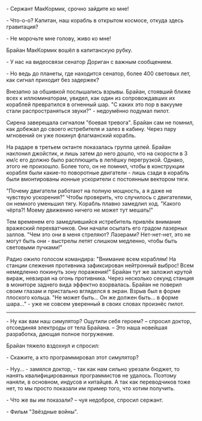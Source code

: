 \- Сержант МакКормик, срочно зайдите ко мне! 

\- Что-о-о? Капитан, наш корабль в открытом космосе, откуда здесь гравитация? 

\- Не морочьте мне голову, живо ко мне!

Брайан МакКормик вошёл в капитанскую рубку. 

\- У нас на видеосвязи сенатор Дориган с важным сообщением. 

\- Но ведь до планеты, где находится сенатор, более 400 световых лет, как сигнал приходит без задержек?

Внезапно за обшивкой послышались взрывы. Брайан, стоявший ближе всех к иллюминаторам, увидел, как один из сопровождавших их кораблей превратился в огненный шар. "С каких это пор в вакууме стали распространяться звуки?" - недоумённо подумал пилот.

Сирена заверещала сигналом "боевая тревога". Брайан сам не помнил, как добежал до своего истребителя и залез в кабину. Через пару мгновений он уже покинул флагманский корабль.

На радаре в третьем октанте показалась группа целей. Брайан наклонил джойстик, и лишь затем до него дошло, что на скорости в 3 км/c его должно было расплющить в лепёшку перегрузкой. Однако, этого не произошло. Более того, он не помнил, чтобы в конструкции корабля были какие-то поворотные двигатели - лишь сзади в корабль были вмонтированы ионные ускорители с постоянным вектором тяги.

"Почему двигатели работают на полную мощность, а я даже не чувствую ускорения?" Чтобы проверить, что случилось с двигателями, он немного уменьшил тягу. Корабль плавно замедлил ход. "Какого чёрта?! Моему движению ничего не может тут мешать!"

Тем временем его замедлившийся истребитель привлёк внимание вражеский перехватчиков. Они начали осыпать его градом лазерных залпов. "Чем это они в меня стреляют? Лазерами? Нет-нет-нет, это не могут быть они - выстрелы летят слишком медленно, чтобы быть световыми пучками!"

Радио ожило голосом командира: "Внимание всем кораблям! На станции слежения противника зафиксирован нейтронный выброс! Всем немедленно покинуть зону поражения!" Брайан тут же заложил крутой вираж, невзирая на огонь противника. Через несколько секунд станция в мониторе заднего вида эффектно взорвалась. Брайан не поверил своим глазам и пристально вгляделся в экран. Взрыв был в форме плоского кольца. "Не может быть... Он же должен быть... в форме шара..." - уже не совсем уверенный в своих словах произнёс пилот.

***

\- Ну как вам наш симулятор? Ощутили себя героем? – спросил доктор, отсоединяя электроды от тела Брайана. – Это наша новейшая разработка, дающая полное погружение. 

Брайан тяжело вздохнул и спросил: 

\- Скажите, а кто программировал этот симулятор? 

\- Нуу… - замялся доктор, - так как нам сильно урезали бюджет, то нанять квалифицированных программистов не удалось. Поэтому наняли, в основном, индусов и китайцев. А так как переводчиков тоже нет, то мы просто показали им пример того, что хотим получить. 

\- Что же вы им показали? – чуя недоброе, спросил сержант. 

\- Фильм "Звёздные войны".
